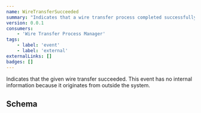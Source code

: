 ```yaml
---
name: WireTransferSucceeded
summary: "Indicates that a wire transfer process completed successfully"
version: 0.0.1
consumers:   
    - 'Wire Transfer Process Manager'
tags:
    - label: 'event'
    - label: 'external'
externalLinks: []
badges: []
---
```

Indicates that the given wire transfer succeeded. This event has no internal information because it originates from outside the system.

<Mermaid />

## Schema
<SchemaViewer />